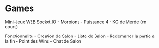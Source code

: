 # Games
Mini-Jeux WEB Socket.IO
    - Morpions
    - Puissance 4
    - KG de Merde (en cours)

Fonctionnalité
    - Creation de Salon
    - Liste de Salon
    - Redemarrer la partie a la fin
    - Point des Wins
    - Chat de Salon
